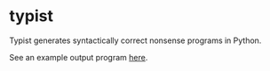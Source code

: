 typist
======

Typist generates syntactically correct nonsense programs in Python.

See an example output program [here](https://gist.github.com/gregsabo/11023101).
